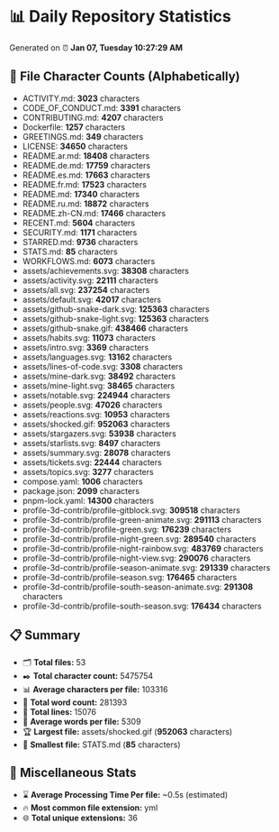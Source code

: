 # 📊 Daily Repository Statistics
Generated on ⏰ **Jan 07, Tuesday 10:27:29 AM**

## 📂 File Character Counts (Alphabetically)
- ACTIVITY.md: **3023** characters
- CODE_OF_CONDUCT.md: **3391** characters
- CONTRIBUTING.md: **4207** characters
- Dockerfile: **1257** characters
- GREETINGS.md: **349** characters
- LICENSE: **34650** characters
- README.ar.md: **18408** characters
- README.de.md: **17759** characters
- README.es.md: **17663** characters
- README.fr.md: **17523** characters
- README.md: **17340** characters
- README.ru.md: **18872** characters
- README.zh-CN.md: **17466** characters
- RECENT.md: **5604** characters
- SECURITY.md: **1171** characters
- STARRED.md: **9736** characters
- STATS.md: **85** characters
- WORKFLOWS.md: **6073** characters
- assets/achievements.svg: **38308** characters
- assets/activity.svg: **22111** characters
- assets/all.svg: **237254** characters
- assets/default.svg: **42017** characters
- assets/github-snake-dark.svg: **125363** characters
- assets/github-snake-light.svg: **125363** characters
- assets/github-snake.gif: **438466** characters
- assets/habits.svg: **11073** characters
- assets/intro.svg: **3369** characters
- assets/languages.svg: **13162** characters
- assets/lines-of-code.svg: **3308** characters
- assets/mine-dark.svg: **38492** characters
- assets/mine-light.svg: **38465** characters
- assets/notable.svg: **224944** characters
- assets/people.svg: **47026** characters
- assets/reactions.svg: **10953** characters
- assets/shocked.gif: **952063** characters
- assets/stargazers.svg: **53938** characters
- assets/starlists.svg: **8497** characters
- assets/summary.svg: **28078** characters
- assets/tickets.svg: **22444** characters
- assets/topics.svg: **3277** characters
- compose.yaml: **1006** characters
- package.json: **2099** characters
- pnpm-lock.yaml: **14300** characters
- profile-3d-contrib/profile-gitblock.svg: **309518** characters
- profile-3d-contrib/profile-green-animate.svg: **291113** characters
- profile-3d-contrib/profile-green.svg: **176239** characters
- profile-3d-contrib/profile-night-green.svg: **289540** characters
- profile-3d-contrib/profile-night-rainbow.svg: **483769** characters
- profile-3d-contrib/profile-night-view.svg: **290076** characters
- profile-3d-contrib/profile-season-animate.svg: **291339** characters
- profile-3d-contrib/profile-season.svg: **176465** characters
- profile-3d-contrib/profile-south-season-animate.svg: **291308** characters
- profile-3d-contrib/profile-south-season.svg: **176434** characters

## 📋 Summary
- 🗂️ **Total files:** 53
- ✒️ **Total character count:** 5475754
- 📊 **Average characters per file:** 103316
- 📝 **Total word count:** 281393
- 🧾 **Total lines:** 15076
- 📐 **Average words per file:** 5309
- 🏆 **Largest file:** assets/shocked.gif (**952063** characters)
- 🥉 **Smallest file:** STATS.md (**85** characters)

## 🌟 Miscellaneous Stats
- ⌛ **Average Processing Time Per file:** ~0.5s (estimated)
- 🔥 **Most common file extension:** yml
- 🌐 **Total unique extensions:** 36
